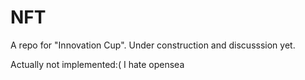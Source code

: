 # NFT


A repo for "Innovation Cup". Under construction and discusssion yet.


Actually not implemented:( I hate opensea
